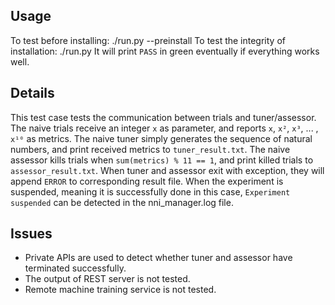 ## Usage
To test before installing:
    ./run.py --preinstall
To test the integrity of installation:
    ./run.py
It will print `PASS` in green eventually if everything works well.

## Details
This test case tests the communication between trials and tuner/assessor.
The naive trials receive an integer `x` as parameter, and reports `x`, `x²`, `x³`, ... , `x¹⁰` as metrics.
The naive tuner simply generates the sequence of natural numbers, and print received metrics to `tuner_result.txt`.
The naive assessor kills trials when `sum(metrics) % 11 == 1`, and print killed trials to `assessor_result.txt`.
When tuner and assessor exit with exception, they will append `ERROR` to corresponding result file.
When the experiment is suspended, meaning it is successfully done in this case, `Experiment suspended` can be detected in the nni_manager.log file.

## Issues
* Private APIs are used to detect whether tuner and assessor have terminated successfully. 
* The output of REST server is not tested.
* Remote machine training service is not tested.